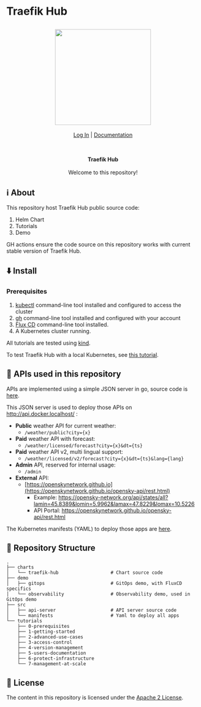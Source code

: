 # Traefik Hub

<div align="center" style="margin: 30px;">
<a href="https://hub.traefik.io/">
  <img src="https://doc.traefik.io/traefik-hub/assets/images/logos-traefik-hub-horizontal.svg" style="width:250px;" align="center" />
</a>
<br />
<br />

<div align="center">
    <a href="https://hub.traefik.io">Log In</a> |
    <a href="https://doc.traefik.io/traefik-hub/">Documentation</a>
</div>
</div>

<br />

<div align="center"><strong>Traefik Hub</strong>

<br />
<br />
</div>

<div align="center">Welcome to this repository!</div>

## ℹ️ About

This repository host Traefik Hub public source code:

1. Helm Chart
2. Tutorials
3. Demo

GH actions ensure the code source on this repository works with current stable version of Traefik Hub.

## ⬇️ Install

### Prerequisites

1. [kubectl](https://kubernetes.io/docs/tasks/tools/) command-line tool installed and configured to access the cluster
2. [gh](https://cli.github.com/) command-line tool installed and configured with your account
3. [Flux CD](https://fluxcd.io/flux/cmd/) command-line tool installed.
4. A Kubernetes cluster running.

All tutorials are tested using [kind](https://kind.sigs.k8s.io).

To test Traefik Hub with a local Kubernetes, see [this tutorial](./tutorials/0-prerequisites/README.md).

## 💫 APIs used in this repository

APIs are implemented using a simple JSON server in go, source code is [here](./src/api-server).

This JSON server is used to deploy those APIs on http://api.docker.localhost/ :

- **Public** weather API for current weather:
    - `/weather/public?city={x}`
- **Paid** weather API with forecast:
    - `/weather/licensed/forecast?city={x}&dt={ts}`
- **Paid** weather API v2, multi lingual support:
    - `/weather/licensed/v2/forecast?city={x}&dt={ts}&lang={lang}`
- **Admin** API, reserved for internal usage:
    - `/admin`
- **External** API:
    - [https://openskynetwork.github.io](https://openskynetwork.github.io/opensky-api/rest.html)
        - Example: https://opensky-network.org/api/states/all?lamin=45.8389&lomin=5.9962&lamax=47.8229&lomax=10.5226
        - API Portal: https://openskynetwork.github.io/opensky-api/rest.html

The Kubernetes manifests (YAML) to deploy those apps are [here](./src/manifests).

## 📒 Repository Structure

```shell
.
├── charts
│   └── traefik-hub                   # Chart source code
├── demo
│   ├── gitops                        # GitOps demo, with FluxCD specifics
│   └── observability                 # Observability demo, used in GitOps demo
├── src
│   ├── api-server                    # API server source code
│   └── manifests                     # Yaml to deploy all apps
└── tutorials
    ├── 0-prerequisites
    ├── 1-getting-started
    ├── 2-advanced-use-cases
    ├── 3-access-control
    ├── 4-version-management
    ├── 5-users-documentation
    ├── 6-protect-infrastructure
    └── 7-management-at-scale
```

## 📃 License

The content in this repository is licensed under the [Apache 2 License](https://www.apache.org/licenses/LICENSE-2.0 "Link to Apache 2 license").

